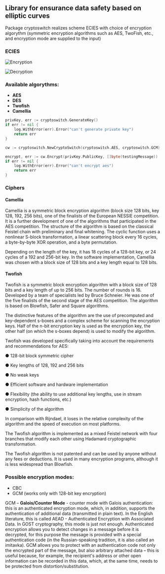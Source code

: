 ## Library for ensurance data safety based on elliptic curves
Package cryptoswitch realizes scheme ECIES with choice of encryption algorythm (symmetric encryption algorithms such as AES, TwoFish, etc., and encryption mode are supplied to the input)

### ECIES

![Encryption](https://github.com/elizarpif/diploma-elliptic/blob/develop/assets/ecies_encryption.png)

![Decryption](https://github.com/elizarpif/diploma-elliptic/blob/develop/assets/ecies_decryption.png)

### Available algorythms:
- **AES**
- **DES**
- **Twofish**
- **Camellia**

```go
privKey, err := cryptoswitch.GenerateKey()
if err != nil {
    log.WithError(err).Error("can't generate private key")
    return err
}

cw := cryptoswitch.NewCryptoSwitch(cryptoswitch.AES, cryptoswitch.GCM)

encrypt, err := cw.Encrypt(privKey.PublicKey, []byte(testingMessage))
if err != nil {
    log.WithError(err).Error("can't encrypt aes")
    return err
}
```
### Ciphers

#### Camellia
Camellia is a symmetric block encryption algorithm (block size 128 bits, key 128, 192, 256 bits), one of the finalists of the European NESSIE competition. It is a further development of one of the algorithms that participated in the AES competition.
The structure of the algorithm is based on the classical Feistel chain with preliminary and final whitening. The cyclic function uses a nonlinear S-block transformation, a linear scattering block every 16 cycles, a byte-by-byte XOR operation, and a byte permutation.

Depending on the length of the key, it has 18 cycles of a 128-bit key, or 24 cycles of a 192 and 256-bit key. In the software implementation, Camellia was chosen with a block size of 128 bits and a key length equal to 128 bits.

#### Twofish
Twofish is a symmetric block encryption algorithm with a block size of 128 bits and a key length of up to 256 bits. The number of rounds is 16. Developed by a team of specialists led by Bruce Schneier. He was one of the five finalists of the second stage of the AES competition. The algorithm is based on Blowfish, Safer and Square algorithms.

The distinctive features of the algorithm are the use of precomputed and key-dependent s-boxes and a complex scheme for scanning the encryption keys. Half of the n-bit encryption key is used as the encryption key, the other half (on which the s-boxes depend) is used to modify the algorithm.

Twofish was developed specifically taking into account the requirements and recommendations for AES:

● 128-bit block symmetric cipher

● Key lengths of 128, 192 and 256 bits

● No weak keys

● Efficient software and hardware implementation

● Flexibility (the ability to use additional key lengths, use in stream encryption, hash functions, etc.)

● Simplicity of the algorithm

In comparison with Rijndael, it loses in the relative complexity of the algorithm and the speed of execution on most platforms.

The Twofish algorithm is implemented as a mixed Feistel network with four branches that modify each other using Hadamard cryptographic transformation.

The Twofish algorithm is not patented and can be used by anyone without any fees or deductions. It is used in many encryption programs, although it is less widespread than Blowfish.
### Possible encryption modes:
- CBC
- GCM (works only with 128-bit key encryption)

GCM – **Galois/Counter Mode** - counter mode with Galois authentication: this is an authenticated encryption mode, which, in addition, supports the authentication of additional data (transmitted in plain text). In the English literature, this is called AEAD - Authenticated Encryption with Associated Data. In GOST cryptography, this mode is just not enough. Authenticated encryption allows you to detect changes in a message before it is decrypted, for this purpose the message is provided with a special authentication code (in the Russian-speaking tradition, it is also called an imitavka). GCM allows you to protect with an authentication code not only the encrypted part of the message, but also arbitrary attached data – this is useful because, for example, the recipient's address or other open information can be recorded in this data, which, at the same time, needs to be protected from distortion/substitution.